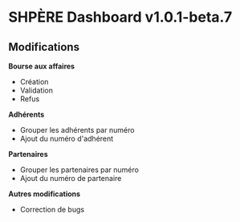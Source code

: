 # SHPÈRE Dashboard v1.0.1-beta.7

## Modifications

**Bourse aux affaires**

- Création
- Validation
- Refus


**Adhérents**

- Grouper les adhérents par numéro
- Ajout du numéro d'adhérent

**Partenaires**

- Grouper les partenaires par numéro
- Ajout du numéro de partenaire


**Autres modifications**

- Correction de bugs
